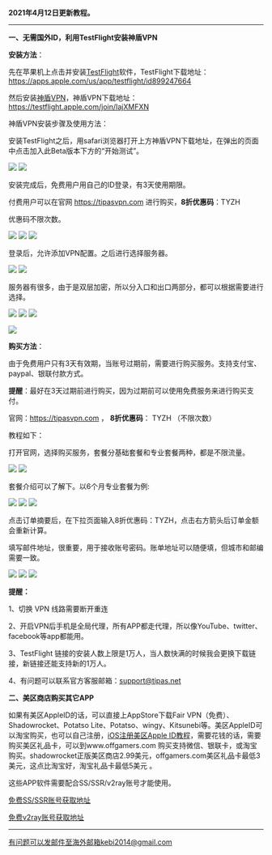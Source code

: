 **2021年4月12日更新教程。**

***

**一、无需国外ID，利用TestFlight安装神盾VPN**

**安装方法**：

先在苹果机上点击并安装[TestFlight](https://apps.apple.com/us/app/testflight/id899247664)软件，TestFlight下载地址：https://apps.apple.com/us/app/testflight/id899247664

然后安装[神盾VPN](https://testflight.apple.com/join/IajXMFXN)，神盾VPN下载地址：https://testflight.apple.com/join/IajXMFXN

神盾VPN安装步骤及使用方法：

安装TestFlight之后，用safari浏览器打开上方神盾VPN下载地址，在弹出的页面中点击加入此Beta版本下方的“开始测试”。

![](https://cdn.jsdelivr.net/gh/Alvin9999/pac2/shendun/1.jpg)
![](https://cdn.jsdelivr.net/gh/Alvin9999/pac2/shendun/2.jpg)

安装完成后，免费用户用自己的ID登录，有3天使用期限。

付费用户可以在官网 https://tipasvpn.com 进行购买，**8折优惠码**：TYZH

优惠码不限次数。

![](https://cdn.jsdelivr.net/gh/Alvin9999/pac2/shendun/3.jpg)
![](https://cdn.jsdelivr.net/gh/Alvin9999/pac2/shendun/4.jpg)
![](https://cdn.jsdelivr.net/gh/Alvin9999/pac2/shendun/5.jpg)

登录后，允许添加VPN配置。之后进行选择服务器。

![](https://cdn.jsdelivr.net/gh/Alvin9999/pac2/shendun/6.jpg)
![](https://cdn.jsdelivr.net/gh/Alvin9999/pac2/shendun/7.jpg)

服务器有很多，由于是双层加密，所以分入口和出口两部分，都可以根据需要进行选择。

![](https://cdn.jsdelivr.net/gh/Alvin9999/pac2/shendun/8.jpg)
![](https://cdn.jsdelivr.net/gh/Alvin9999/pac2/shendun/9.jpg)
![](https://cdn.jsdelivr.net/gh/Alvin9999/pac2/shendun/10.jpg)


![](https://cdn.jsdelivr.net/gh/Alvin9999/pac2/shendun/11.jpg)

**购买方法**：

由于免费用户只有3天有效期，当账号过期前，需要进行购买服务。支持支付宝、paypal、银联付款方式。

**提醒**：最好在3天过期前进行购买，因为过期前可以使用免费服务来进行购买支付。

官网：https://tipasvpn.com ， **8折优惠码**： TYZH （不限次数）


教程如下：

打开官网，选择购买服务，套餐分基础套餐和专业套餐两种，都是不限流量。

![](https://cdn.jsdelivr.net/gh/Alvin9999/pac2/shendun/12.jpg)
![](https://cdn.jsdelivr.net/gh/Alvin9999/pac2/shendun/13.jpg)

套餐介绍可以了解下。以6个月专业套餐为例:

![](https://cdn.jsdelivr.net/gh/Alvin9999/pac2/shendun/14.jpg)
![](https://cdn.jsdelivr.net/gh/Alvin9999/pac2/shendun/15.jpg)
![](https://cdn.jsdelivr.net/gh/Alvin9999/pac2/shendun/16.jpg)

点击订单摘要后，在下拉页面输入8折优惠码：TYZH，点击右方箭头后订单金额会重新计算。

填写邮件地址，很重要，用于接收账号密码。账单地址可以随便填，但城市和邮编需要一致。

![](https://cdn.jsdelivr.net/gh/Alvin9999/pac2/shendun/17.jpg)
![](https://cdn.jsdelivr.net/gh/Alvin9999/pac2/shendun/18.jpg)
![](https://cdn.jsdelivr.net/gh/Alvin9999/pac2/shendun/19.jpg)

**提醒：**

1、切换 VPN 线路需要断开重连

2、开启VPN后手机是全局代理，所有APP都走代理，所以像YouTube、twitter、facebook等app都能用。

3、TestFlight 链接的安装人数上限是1万人，当人数快满的时候我会更换下载链接，新链接还能支持新的1万人。

4、有问题可以联系官方客服邮箱：support@tipas.net


**二、美区商店购买其它APP**

如果有美区AppleID的话，可以直接上AppStore下载Fair VPN（免费）、Shadowrocket、Potatso Lite、Potatso、wingy、Kitsunebi等。美区AppleID可以淘宝购买，也可以自己注册，[iOS注册美区Apple ID教程](https://github.com/Alvin9999/new-pac/wiki/iOS%E6%B3%A8%E5%86%8C%E7%BE%8E%E5%8C%BAApple-ID%E6%95%99%E7%A8%8B)，需要花钱的话，需要购买美区礼品卡，可以到www.offgamers.com 购买支持微信、银联卡，或淘宝购买。shadowrocket正版美区商店2.99美元，offgamers.com美区礼品卡最低3美元，这点比淘宝好，淘宝礼品卡最低5美元 。

这些APP软件需要配合SS/SSR/v2ray账号才能使用。

[免费SS/SSR账号获取地址](https://github.com/Alvin9999/new-pac/wiki/ss%E5%85%8D%E8%B4%B9%E8%B4%A6%E5%8F%B7)

[免费v2ray账号获取地址](https://github.com/Alvin9999/new-pac/wiki/v2ray%E5%85%8D%E8%B4%B9%E8%B4%A6%E5%8F%B7)

***


有问题可以发邮件至海外邮箱kebi2014@gmail.com

